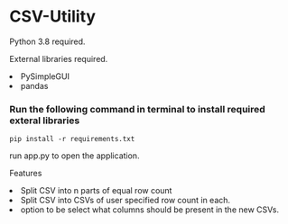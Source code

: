 # CSV-Utility

Python 3.8 required.

External libraries required.

<li> PySimpleGUI
<li> pandas


### Run the following command in terminal to install required exteral libraries
```
pip install -r requirements.txt
```

run app.py to open the application.

Features
<li> Split CSV into n parts of equal row count
<li> Split CSV into CSVs of user specified row count in each.
<li> option to be select what columns should be present in the new CSVs.